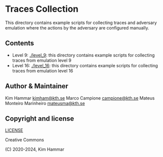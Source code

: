 # Traces Collection

This directory contains example scripts for collecting traces and adversary emulation where the actions by the 
adversary are configured manually.

## Contents

- Level 9: [./level_9](level_9): this directory contains example scripts for collecting traces from emulation level 9
- Level 16: [./level_16](level_16): this directory contains example scripts for collecting traces from emulation level 16

## Author & Maintainer

Kim Hammar <kimham@kth.se>
Marco Campione <campione@kth.se>
Mateus Monteiro Marinheiro <mateusma@kth.se>

## Copyright and license

[LICENSE](../../../LICENSE.md)

Creative Commons

(C) 2020-2024, Kim Hammar